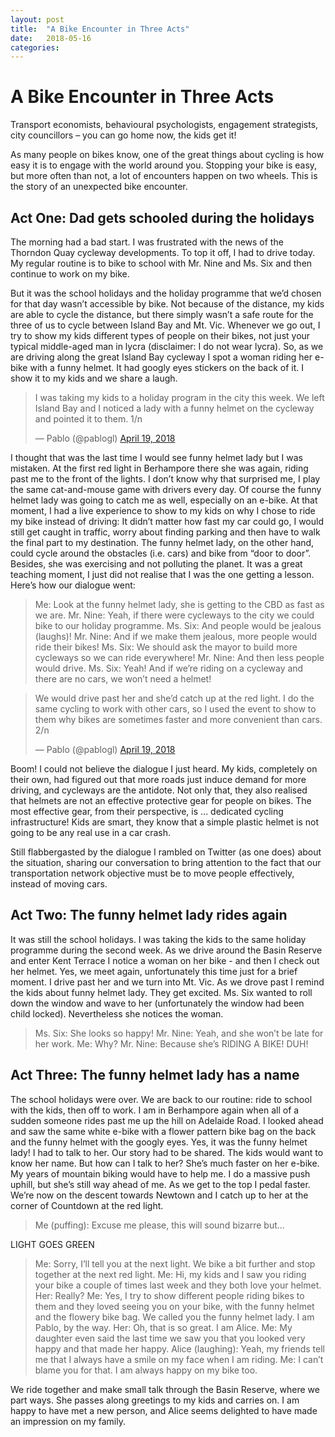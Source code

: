 ```yaml
---
layout: post
title:  "A Bike Encounter in Three Acts"
date:   2018-05-16
categories: 
---
```

# A Bike Encounter in Three Acts

Transport economists, behavioural psychologists, engagement strategists, city councillors – you can go home now, the kids get it!

As many people on bikes know, one of the great things about cycling is how easy it is to engage with the world around you. Stopping your bike is easy, but more often than not, a lot of encounters happen on two wheels. This is the story of an unexpected bike encounter.

## Act One: Dad gets schooled during the holidays

The morning had a bad start. I was frustrated with the news of the Thorndon Quay cycleway developments. To top it off, I had to drive today. 
My regular routine is to bike to school with Mr. Nine and Ms. Six and then continue to work on my bike. 

But it was the school holidays and the holiday programme that we’d chosen for that day wasn’t accessible by bike. Not because of the distance, my kids are able to cycle the distance, but there simply wasn’t a safe route for the three of us to cycle between Island Bay and Mt. Vic.
Whenever we go out, I try to show my kids different types of people on their bikes, not just your typical middle-aged man in lycra (disclaimer: I do not wear lycra).
So, as we are driving along the great Island Bay cycleway I spot a woman riding her e-bike with a funny helmet. It had googly eyes stickers on the back of it. I show it to my kids and we share a laugh.

<blockquote class="twitter-tweet" data-lang="en"><p lang="en" dir="ltr">I was taking my kids to a holiday program in the city this week. We left Island Bay and I noticed a lady with a funny helmet on the cycleway and pointed it to them. 1/n</p>&mdash; Pablo (@pablogl) <a href="https://twitter.com/pablogl/status/986853864467918848?ref_src=twsrc%5Etfw">April 19, 2018</a></blockquote>
<script async src="https://platform.twitter.com/widgets.js" charset="utf-8"></script>


I thought that was the last time I would see funny helmet lady but I was mistaken. At the first red light in Berhampore there she was again, riding past me to the front of the lights. I don’t know why that surprised me, I play the same cat-and-mouse game with drivers every day. Of course the funny helmet lady was going to catch me as well, especially on an e-bike.
At that moment, I had a live experience to show to my kids on why I chose to ride my bike instead of driving: It didn’t matter how fast my car could go, I would still get caught in traffic, worry about finding parking and then have to walk the final part to my destination. The funny helmet lady, on the other hand, could cycle around the obstacles (i.e. cars) and bike from “door to door”. Besides, she was exercising and not polluting the planet. It was a great teaching moment, I just did not realise that I was the one getting a lesson. Here’s how our dialogue went:

> Me: Look at the funny helmet lady, she is getting to the CBD as fast as we are.
> Mr. Nine: Yeah, if there were cycleways to the city we could bike to our holiday programme.
> Ms. Six: And people would be jealous (laughs)!
> Mr. Nine: And if we make them jealous, more people would ride their bikes!
> Ms. Six: We should ask the mayor to build more cycleways so we can ride everywhere!
> Mr. Nine: And then less people would drive.
> Ms. Six: Yeah! And if we’re riding on a cycleway and there are no cars, we won’t need a helmet!

<blockquote class="twitter-tweet" data-lang="en"><p lang="en" dir="ltr">We would drive past her and she’d catch up at the red light. I do the same cycling to work with other cars, so I used the event to show to them why bikes are sometimes faster and more convenient than cars. 2/n</p>&mdash; Pablo (@pablogl) <a href="https://twitter.com/pablogl/status/986854371618013185?ref_src=twsrc%5Etfw">April 19, 2018</a></blockquote>
<script async src="https://platform.twitter.com/widgets.js" charset="utf-8"></script>

Boom! I could not believe the dialogue I just heard. My kids, completely on their own, had figured out that more roads just induce demand for more driving, and cycleways are the antidote. Not only that, they also realised that helmets are not an effective protective gear for people on bikes. The most effective gear, from their perspective, is … dedicated cycling infrastructure! Kids are smart, they know that a simple plastic helmet is not going to be any real use in a car crash.

Still flabbergasted by the dialogue I rambled on Twitter (as one does) about the situation, sharing our conversation to bring attention to the fact that our transportation network objective must be to move people effectively, instead of moving cars. 

## Act Two: The funny helmet lady rides again

It was still the school holidays. I was taking the kids to the same holiday programme during the second week. As we drive around the Basin Reserve and enter Kent Terrace I notice a woman on her bike - and then I check out her helmet. Yes, we meet again, unfortunately this time just for a brief moment. I drive past her and we turn into Mt. Vic. As we drove past I remind the kids about funny helmet lady. 
They get excited. Ms. Six wanted to roll down the window and wave to her (unfortunately the window had been child locked). Nevertheless she notices the woman.

> Ms. Six: She looks so happy!
> Mr. Nine: Yeah, and she won’t be late for her work.
> Me: Why?
> Mr. Nine: Because she’s RIDING A BIKE! DUH! 

## Act Three: The funny helmet lady has a name

The school holidays were over. We are back to our routine: ride to school with the kids, then off to work. I am in Berhampore again when all of a sudden someone rides past me up the hill on Adelaide Road. I looked ahead and saw the same white e-bike with a flower pattern bike bag on the back and the funny helmet with the googly eyes. Yes, it was the funny helmet lady!
I had to talk to her. Our story had to be shared. The kids would want to know her name. 
But how can I talk to her? She’s much faster on her e-bike. 
My years of mountain biking would have to help me. I do a massive push uphill, but she’s still way ahead of me. As we get to the top I pedal faster. We’re now on the descent towards Newtown and I catch up to her at the corner of Countdown at the red light.

> Me (puffing): Excuse me please, this will sound bizarre but...

LIGHT GOES GREEN

> Me: Sorry, I’ll tell you at the next light.
> We bike a bit further and stop together at the next red light.
> Me: Hi, my kids and I saw you riding your bike a couple of times last week and they both love your helmet.
> Her: Really?
> Me: Yes, I try to show different people riding bikes to them and they loved seeing you on your bike, with the funny helmet and the flowery bike bag. We called you the funny helmet lady. I am Pablo, by the way.
> Her: Oh, that is so great. I am Alice.
> Me: My daughter even said the last time we saw you that you looked very happy and that made her happy.
> Alice (laughing): Yeah, my friends tell me that I always have a smile on my face when I am riding.
> Me: I can’t blame you for that. I am always happy on my bike too.

We ride together and make small talk through the Basin Reserve, where we part ways. She passes along greetings to my kids and carries on. I am happy to have met a new person, and Alice seems delighted to have made an impression on my family.
